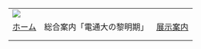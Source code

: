 |  |  |  |
| --- | --- | --- |
| ![](../image/common/uec_header1.jpg) | | |
| [ホーム](../index.html) | 総合案内「電通大の黎明期」 | [展示案内](../exhibit/exhibit01.html) | [関連リンク](../link/link01.html) | [第７展示室について](../about/about.html) | [本HPについて](../about/about2.html) | [アクセス](../access/access.html) | | |
| |  | | --- | | ![](../image/common/spacer.gif)    総合案内:  ![](../image/common/spacer.gif)  「電気通信大学の黎明期」   ![](../image/common/spacer.gif)   ---   [1：電気通信大学の黎明期の研究](dawn01.html)- 世界最初のプリント配線の回路- 自由闊達な雰囲気- 技官や卒業生のネットワーク- 大学の研究   ---   [2：機器分析の時代を牽引した電通大](dawn02.html)- NMR分光- レーザー分光- 質量分光のインビーム- 電子顕微鏡   ---   [3：わが国初のNMR分光器](dawn03.html)   ---   [4：日本のレーザー分光も電通大から](dawn04.html)   ---   [5：世界最初の電波時計](dawn05.html)- 凧型アンテナ- 高山の電波通信・地下探査   ---   [6：真空管から固体素子へ](dawn06.html)- 半導体電子素子の研究- 超伝導回路の研究   ---   [7：南極観測と雪原の電波の吸収](dawn07.html)   ---   [8：電通大の宇宙研究](dawn08.html)   ---   [9：日本最初の電波時計](dawn09.html)   ---   [10：星間空間実験装置](dawn10.html)   ---   [11：各学科の歴史](dawn11.html)   ---   [12：考え合い、論じ合い、納得ゆくように](dawn12.html)   --- | | |  | | --- | | 3.　我が国初のＮＭＲ分光器      1949年、逓信講習所を礎に電気通信大学が設立され、希望に燃える新入学生とともに新進気鋭の若手教官が学長寺沢貫一の下に集まってきて学生の教育に当たった。化学では東大の木村健二郎教授の推薦で大学院四年生だった藤原鎮男（1918~）が迎えられ講義と化学実験をひとりで担当した。     調布のD棟が竣工して一般教育が移転することになるが、都市ガスは無く当時はプロパンも無かったから、府中の競馬場から大量の馬糞を運んできてD棟の東端に穴を掘って埋め、醗酵して発生するメタンガスを使って学生実験のバーナーの燃料ガスにしたと言う。     1949年6月に学長は米国で金属ゲルマニウムを使って真空管に代わる装置が出来たらしい日本でもやらねばと教官達に持ち掛けた。木村教授の秘蔵する300mgの酸化ゲルマニウムを借り受けてきた藤原は苦心の末、米粒大の金属ゲルマニウムを酸化物から取り出すことに成功する。金属ゲルマニウムを最初に作ったのは日本では電気試験所（後の電子総研）よりも電気通信大学が早かったという。この日本最初の金属ゲルマニウムは直ちに物理や電気工学の教官にバトンタッチされたが、トランジスタ化が実現したかどうか、その金属ゲルマニウムのその後の行方は詳らかではない。しかし開学当時の雰囲気が感じられるエピソードである。     翌1950年になると今回の主題である核磁気共鳴の装置づくりがはじまる。この手製の装置で日本では最初の核磁気共鳴（NMR）が水素と弗素と臭素とインジウムとナトリウム、で検出され、銅の原子核の磁気能率が世界で始めて測定されて米国の原子力委員会に登録され、同じ原子核でも化合物によって周波数が異なること（化学シフトという）がコバルトの原子核でも発見された（1950~1951）。この成果は当時核磁気共鳴の唯一の先進国米国での研究に決してしてひけをとるものでなかった     物質の微小な磁性が電磁波を吸収する磁気共鳴の最初の発見は1945年ソ連のカザン大学（ソ連　タタール自治共和国）のザボイスキーで、硫酸銅をいれた試験管にコイルを巻つけそれを磁場の中に置いてコイルに高周波電流を流して電波の共鳴吸収を見つけたのである。磁場の中に硫酸銅のような電子スピンによる常磁性体を置いてそれに高周波電流を掛けるのは1930年代からオランダのホルターが磁気緩和の実験として世界の俊秀を集めて行っていたが磁気共鳴の最初の発見は果たせなかったようである。     ホルターは電子スピンでなく核磁気の発見をラビと競っており、ホルターの検出方法が磁気共鳴法による低温での温度変化というきわめて検出感度の悪い方法のため、分子線を使ったラビに先を越されたことはよくしられている。     ザボイスキーの電子スピン共鳴の発見の翌年、米国ではハーバード大のブレンベルゲン等とスタンフォード大のブロッホは略同時に石油と水に含まれる水素原子の原子核の常磁性の共鳴をそれぞれ異なる手法で発見した。（1952年ノーベル物理学賞は核磁気共鳴ブロッホやブレンベルゲンなど）     この磁気共鳴の意義の重要さに気付き将来の化学への応用を逸早く指摘し実験を始めようとしたのは北大の応電研の糠沢健二であったが、手製の装置を作り磁気共鳴のシグナルを検出し水素、弗素、臭素、インジウム、ナトリウム、銅、コバルトの原子核の磁気能率を測定したのは電気通信大学の藤原鎮男と林昭一（1927~1992）であった。     藤原が核磁気共鳴を始めることになったのは、電気通信大学へ移る直前に始めた高周波滴定が直接のきっかけになっている。高周波滴定は容量分析のビーカーの周りに電線を巻きこれを高周波発振器のコイルとし滴定で溶液の組成が変わるのをインピーダンスの変化として検出するのである。藤原は電車のなかで友人から磁気共鳴の話を聞いた時、今の高周波滴定装置に磁場を掛けるだけで電波の周波数も回路も似ていると考え、早速研究を始めることにした。     電気通信大学が開校して一年ぐらいで、まだ誰も見たことのない核磁気共鳴装置を製作しようという藤原の提案は物理学の神戸謙次郎などの理論家の協力を得たが、先ず先立つ予算の点でつまずいた。学長寺沢は何とか学内予算を使ってと教授会を開いて丸二日間教授層を説得したが、結局賛同は得られなかった。誰も作ったこともない聞いたこともない装置に金はかけられぬというのが第一の理由、そしてまだ30歳の助教授にどうして大金が任せられるかが教授の意見だったようである。     教授だけの教授会が若手のためと称して助教授の意見を反映しないところは今と同じである。寺沢はやむなく学長決裁で7万円と自分のポケットから5万円を出し、藤原は自宅から5万円を工面して、これで装置をつくろうと決心する。昭和25年の公務員初任給が3,148円、公務員の給与ベースが6,307円のころである。     敗戦後の当時には電解鉄が日本に1トンしかなかった。藤原は寺沢の紹介で磁石の大家　茅誠司に会い、東芝研究所の和田重暢を紹介されてモータに使う電解鉄120kgを融通してもらい、当時貴重な2.6mmエナメル銅線220kgを川崎の東芝から当時の目黒の電気通信大学に運ぶ、電線は旋盤で巻くが第一回目は通電して電圧を上げ始めると直ぐショートした。当時のエナメルの絶縁が悪かったのである。再び和田重暢の厚意で銅線を融通してもらい15A流せるコイルが出来上がる、磁石に取りつけて崩れないように左右とも両側に真鍮板と5mmのベークライトで支える。電流を通したとき真鍮板に渦電流が生じないよう円板を十文字に切る。磁力線の密度も手製の回路を組んで測定し1万分の1の精度で安定していることを確かめる。磁場は3500ガウスを中心に上下2000ガウスが電流値と比例していた。日本では結晶を観測する広幅各磁気共鳴は阪大の伊藤順吉が研究を始めていたが化学の分野に使う高分解能核磁気共鳴はなかった、そのためには磁場の百万分の一の精度で徐々に正確に動かさねばならない。磁極の付近に取りつけた別のコイルに弱い電流を流すが摺導抵抗では目が荒い、苦心の末金魚鉢に希硫酸を入れ水の電気分解の電流を使い、金魚鉢を上下して電極の面積を微妙に調節して目的を果たした。 （展示の茶色の大きな電磁石がそのままの姿のＮＭＲ磁石である。） 電波の電気回路は化学に助手になった無線講出身の林昭一が独特の高級技術でインピーダンスの高精度測定のブリッジを組む。高周波の周波数は林がレシーバーで電波監理局の標準電波を常に聞いて測定毎に修正した。     林の協力がなければ高分解能核磁気共鳴装置は恐らく非常に難しかったと思われる。林は今年(1992)四月初めに永眠された。この記事のため三月末に療養中の彼と話し合ったのが最後であった。     こうして測定された原子核の磁気能率の種類は前に述べた水素、弗素、ナトリウム、銅、コバルトの他、燐、臭素、インジウムがそれぞれの同位体を区別して観測された。この成果は国内より米国で評価されハーバード大、スタンフォード大と並んで核磁気共鳴（NMR）を開発していたイリノイ大のグトウスキーが渡航が難しかった時期の藤原を招く。グトウスキーのもとには核磁気共鳴（NMR）を化学に応用しようという世界の研究者が集まっていた。     1955年帰国した藤原を中心に国内に高分解能NMRの化学への応用を目指すグループが鉄道技研、東工試（化学研）、東大教養、日大、資源石炭研、武蔵野通研、高校教師で作られる。装置は電気通信大学の周波数27MHzの高分解能NMRで磁石はイリノイ大から運んだ永久磁石を使っていた。     間もなく文部省の補助を得て60MHzの装置を開発するが、常に電気通信大学がNMRについては先導的であった。     1960年代の初頭から始まるNMRの有機化学への応用についても電通大の助手の荒田洋治、中川講師、院生として電通大に通っていた清水博らが積極的に貢献し、電通大の助手から原子力研に移った山口一郎の扱うVarian社の56MHzの装置は多くの有機化学者の利用するところとなった。当時の有機化学者で電通大の名を知らぬ者は殆どいなかったと言われるくらいであった。 化学の世界では６０年代半ばから、本格的な機器分析の時代に入り、その先頭にNMRが走っていたのである。 電気通信大学で開発した高分解能NMR装置は日本電子等のメーカーに技術移転し、機器分析の大学の化学の研究者は次第に自分で装置をつくる人に減り、以後の多くの研究者は予算は取ってくるが企業の作った装置を購入するユーザーになって開発メーカーに比重が移っていく。 最近の大型科学技術の装置開発では、欧米では大学の研究者と大学付属の工場が協力し、日本の場合は大学の研究者が企業に開発を含めて発注するという特徴があり日本では企業の維持費や利潤まで講座費や科研費が負担していると言われているが、大学の研究開発能力の発展だけを考えても、大学付属工場の充実を含め大学研究者の装置づくりに、もっと力を注ぎたいものである。(歴史資料館の「昔日の機器・番外編」1992年編を元に多少削除追加、2008年11月）     追記：  電通大で、この装置を作り、操作し　手に触れて電通大を通過してＮＭＲの仕事をした研究者は多い。大学教授だけでも藤原(東大）、片山(東大）、清水(東大）、荒田(東大)、山口(上智大)、など。荒田は藤原の後、数十年にわたり、高分解能NMRの研究の第一人者として学会をリードしてきた。彼が電通大の助手のころ、化学実験のとき以外はＤ棟1階の窓辺の机で、朝から晩まで勉強している姿を見ていた電通大生も多かったことであろう。 林は東大助手のあと電通大の技官鵜沢洵とともに理研のNMR室の建設にあたり、その後日本電子にうつる。鵜沢はそのごも数十年理研のNMR室長として、今日最もすぐれた高分解能ＮＭＲ装置群のある理研のＮＭＲの基礎をかためた。一番古いＮＭＲから10Ｔの超電導磁石のＮＭＲまでＮＭＲの装置について鵜沢の右に出るものはなかった。林は日本電子で人員整理が行われたとき部下の再就職を見届け退職した。その後東急ハンズで売り子をしていると聞き、１９９２年４月に電話したときは、癌で入院中、一時帰宅のときであった。最後の言葉は、「私はすぐまた病院に帰らなくちゃーならないんで、最初のＮＭＲ磁石のことなら、電通大学報の第３巻に書いてありますよ」であった。（2008/10/08） | |
| |  | | --- | | ![](../image/common/spacer.gif)   電気通信大学コミュニケーション・ミュージアム第７展示室友の会  東京都町田市玉川学園6-3-100  UEC Museum of Communications Exhibition Room#7 Associates  e-mail: uecmuse7@muse.or.jp  Copyright all reserved by UEC Museum of Communications Exhibition Room#7 Associates ![](../image/common/spacer.gif) | | |

